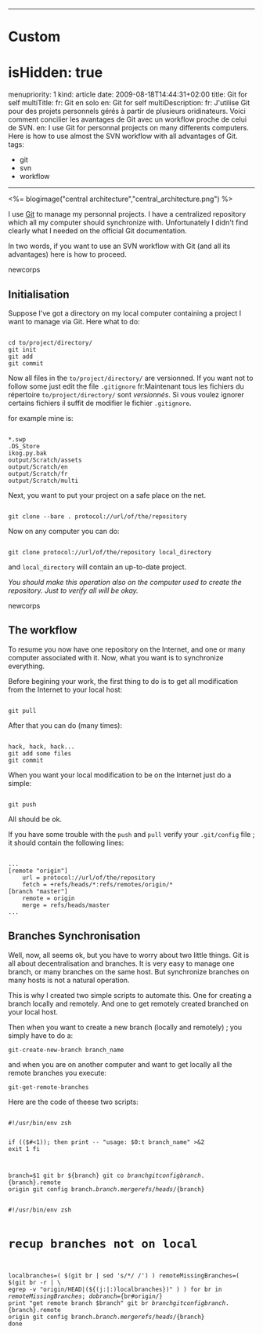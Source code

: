 -----

# Custom 
# isHidden:       true
menupriority:   1
kind:           article
date:           2009-08-18T14:44:31+02:00
title: Git for self
multiTitle: 
    fr: Git en solo
    en: Git for self
multiDescription:
    fr: J'utilise Git pour des projets personnels gérés à partir de plusieurs oridinateurs. Voici comment concilier les avantages de Git avec un workflow proche de celui de SVN.
    en: I use Git for personnal projects on many differents computers. Here is how to use almost the SVN workflow with all advantages of Git.
tags:
  - git
  - svn
  - workflow

-----

<%= blogimage("central architecture","central_architecture.png") %>


I use [Git](http://www.git-scm.org/) to manage my personnal projects.
I have a centralized repository which all my computer should synchronize with.
Unfortunately I didn't find clearly what I needed on the official Git documentation.

In two words, if you want to use an SVN workflow with Git (and all its advantages) here is how to proceed.


newcorps

## Initialisation


Suppose I've got a directory on my local computer containing a project I want to manage via Git. Here what to do: 

<div>
<code class="zsh">
cd to/project/directory/
git init
git add
git commit
</code>
</div>

Now all files in the <code>to/project/directory/</code> are versionned.
If you want not to follow some just edit the file <code>.gitignore</code>
fr:Maintenant tous les fichiers du répertoire <code>to/project/directory/</code> sont *versionnés*. Si vous voulez ignorer certains fichiers il suffit de modifier le fichier <code>.gitignore</code>.

for example mine is: 

<div>
<code class="zsh">
*.swp
.DS_Store
ikog.py.bak
output/Scratch/assets
output/Scratch/en
output/Scratch/fr
output/Scratch/multi
</code>
</div>

Next, you want to put your project on a safe place on the net.


<div>
<code class="zsh">
git clone --bare . protocol://url/of/the/repository
</code>
</div>

Now on any computer you can do: 


<div>
<code class="zsh">
git clone protocol://url/of/the/repository local_directory
</code>
</div>

and <code>local_directory</code> will contain an up-to-date project.


<div class="encadre"><em>
You should make this operation also on the computer used to create the repository. Just to verify all will be okay.

</em>
</div>

newcorps

## The workflow

To resume you now have one repository on the Internet, and one or many computer associated with it. Now, what you want is to synchronize everything.



Before begining your work, the first thing to do is to get all modification from the Internet to your local host: 


<div>
<code class="zsh">
git pull
</code>
</div>

After that you can do (many times): 


<div>
<code class="zsh">
hack, hack, hack...
git add some files
git commit
</code>
</div>


When you want your local modification to be on the Internet just do a simple:



<div>
<code class="zsh">
git push
</code>
</div>

All should be ok.


If you have some trouble with the <code>push</code> and <code>pull</code> verify your <code>.git/config</code> file ; it should contain the following lines:



<div>
<code class="zsh">
...
[remote "origin"]
	url = protocol://url/of/the/repository
	fetch = +refs/heads/*:refs/remotes/origin/*
[branch "master"]
	remote = origin
	merge = refs/heads/master
...
</code>
</div>

## Branches Synchronisation


Well, now, all seems ok, but you have to worry about two little things. Git is all about decentralisation and branches. It is very easy to manage one branch, or many branches on the same host. But synchronize branches on many hosts is not a natural operation.



This is why I created two simple scripts to automate this. One for creating a branch locally and remotely. And one to get remotely created branched on your local host.


Then when you want to create a new branch (locally and remotely) ; you simply have to do a: 


<div><code class="zsh">git-create-new-branch branch_name</code></div>

and when you are on another computer and want to get locally all the remote branches you execute: 


<div><code class="zsh">git-get-remote-branches</code></div>

Here are the code of theese two scripts: 


<div>
<code class="zsh" file="git-create-new-branch">
#!/usr/bin/env zsh

if (($#<1)); then
    print -- "usage: $0:t branch_name" >&2
    exit 1
fi

branch=$1
git br ${branch}
git co ${branch}
git config branch.${branch}.remote origin
git config branch.${branch}.merge refs/heads/${branch}
</code>
</div>

<div>
<code class="zsh" file="git-get-remote-branches">
#!/usr/bin/env zsh

# recup branches not on local
localbranches=( $(git br | sed 's/\*/ /') )
remoteMissingBranches=( $(git br -r | \
    egrep -v "origin/HEAD|(${(j:|:)localbranches})" ) )
for br in $remoteMissingBranches; do
  branch=${br#origin/}
  print "get remote branch $branch"
  git br ${branch}
  git config branch.${branch}.remote origin
  git config branch.${branch}.merge refs/heads/${branch}
done
</code>
</div>
